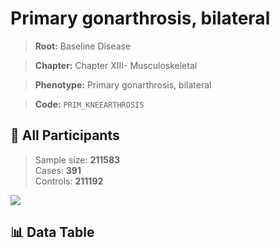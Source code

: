 # Primary gonarthrosis, bilateral

> **Root:** Baseline Disease  

> **Chapter:** Chapter XIII- Musculoskeletal  

> **Phenotype:** Primary gonarthrosis, bilateral  

> **Code:** `PRIM_KNEEARTHROSIS`

## 🧪 All Participants  
> Sample size: **211583**  
> Cases: **391**  
> Controls: **211192**
<img src="/Sensitive/Figures/ALL/Baseline/PRIM_KNEEARTHROSIS.png"/>

## 📊 Data Table
<CsvTableMRF src="/Sensitive/Data/ALL/Baseline/LG_PRIM_KNEEARTHROSIS.csv"/>

